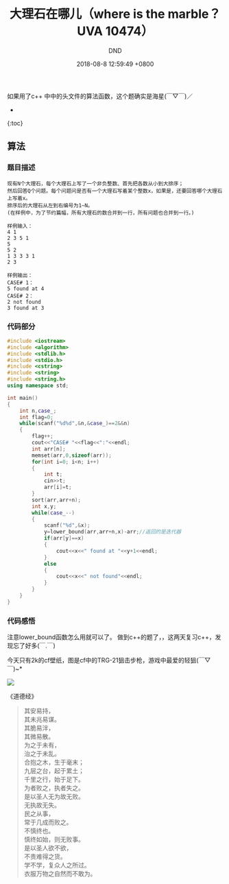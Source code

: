 ﻿---
layout: post
title:  "大理石在哪儿（where is the marble？ UVA 10474）"
date:   2018-08-8 12:59:49 +0800
categories: C-program-language
tags: C-program-language
img: http://or4d8nhvk.bkt.clouddn.com/18-8-11/37483813.jpg
author: DND
---

如果用了c++ 中<algorithm>中的头文件的算法函数，这个题确实是海星(￣▽￣)／

* 
{:toc}

## 算法

### 题目描述
```
现有N个大理石，每个大理石上写了一个非负整数、首先把各数从小到大排序；
然后回答Q个问题。每个问题问是否有一个大理石写着某个整数x，如果是，还要回答哪个大理石上写着x。
排序后的大理石从左到右编号为1~N。
(在样例中，为了节约篇幅，所有大理石的数合并到一行，所有问题也合并到一行。)

样例输入：
4 1
2 3 5 1
5
5 2
1 3 3 3 1
2 3

样例输出：
CASE# 1：
5 found at 4
CASE# 2：
2 not found
3 found at 3 

```

### 代码部分

```c++
#include <iostream>
#include <algorithm>
#include <stdlib.h>
#include <stdio.h>
#include <cstring>
#include <string>
#include <string.h>
using namespace std;

int main()
{
    int n,case_;
    int flag=0;
    while(scanf("%d%d",&n,&case_)==2&&n)
    {
        flag++;
        cout<<"CASE# "<<flag<<":"<<endl;
        int arr[n];
        memset(arr,0,sizeof(arr));
        for(int i=0; i<n; i++)
        {
            int t;
            cin>>t;
            arr[i]=t;
        }
        sort(arr,arr+n);
        int x,y;
        while(case_--)
        {
            scanf("%d",&x);
            y=lower_bound(arr,arr+n,x)-arr;//返回的是迭代器
            if(arr[y]==x)
            {
                cout<<x<<" found at "<<y+1<<endl;
            }
            else
            {
                cout<<x<<" not found"<<endl;
            }
        }
    }
}


```


### 代码感悟
注意lower_bound函数怎么用就可以了。
做到c++的题了，，这两天复习c++，发现忘了好多(￣.￣)

今天只有2k的cf壁纸，图是cf中的TRG-21狙击步枪，游戏中最爱的轻狙(￣▽￣)~*

![](http://or4d8nhvk.bkt.clouddn.com/18-8-11/3229517.jpg)

《道德经》

> 其安易持，  
其未兆易谋。  
其脆易泮，  
其微易散。  
为之于未有，  
治之于未乱。  
合抱之木，生于毫末；  
九层之台，起于累土；  
千里之行，始于足下。  
为者败之，执者失之。  
是以圣人无为故无败。  
无执故无失。  
民之从事，  
常于几成而败之。  
不慎终也。  
慎终如始，则无败事。  
是以圣人欲不欲，  
不贵难得之货。  
学不学，复众人之所过。  
衣服万物之自然而不敢为。  

